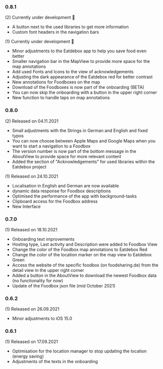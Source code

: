 <h3>0.8.1</h3>
<p>
    (2) Currently under development 🚧
    <ul>
        <li>A button next to the used libraries to get more information</li>
        <li>Custom font headers in the navigation bars</li>
    </ul>
    (1) Currently under development 🚧
    <ul>
        <li>Minor adjustments to the Eatdebox app to help you save food even better</li>
        <li>Smaller navigation bar in the MapView to provide more space for the map annotations</li>
        <li>Add used Fonts and Icons to the view of acknowledgements</li>
        <li>Adjusting the dark appearance of the Eatdebox red for better contrast</li>
        <li>New annotations for Foodboxes on the map</li>
        <li>Download of the Foodboxes is now part of the onboarding (BETA)</li>
        <li>You can now skip the onboarding with a button in the upper right corner</li>
        <li>New function to handle taps on map annotations</li>
    </ul>
</p>

<h3>0.8.0</h3>
<p>
	(2) Released on 04.11.2021
	<ul>
		<li>Small adjustments with the Strings in German and English and fixed typos</li>
		<li>You can now choose between Apple Maps and Google Maps when you want to start a navigation to a Foodbox</li>
		<li>The version number is now part of the bottom message in the AboutView to provide space for more relevant content</li>
		<li>Added the section of "Acknowledgements" for used libraries within the Eatdebox project</li>
	</ul>
	(1) Released on 24.10.2021
	<ul>
		<li>Localisation in English and German are now available</li>
		<li>dynamic data response for Foodbox descriptions</li>
		<li>Optimised the performance of the app with background-tasks</li>
		<li>Clipboard access for the Foodbox address</li>
		<li>New Interface</li>
	</ul>
</p>

<h3>0.7.0</h3>
<p>
	(1) Released on 18.10.2021
	<ul>
		<li>Onboarding text improvements</li>
		<li>Hosting type, Last activity and Description were added to Foodbox View</li>
		<li>Change the color of the Foodbox map annotations to Eatdebox Red</li>
		<li>Change the color of the location marker on the map view to Eatdebox Green</li>
		<li>Access the website of the specific foodbox (on foodsharing.de) from the detail view in the upper right corner</li>
		<li>Added a button in the AboutView to download the newest Foodbox data (no functionality for now)</li>
		<li>Update of the Foodbox json file (mid October 2021)</li>
	</ul>
</p>

<h3>0.6.2</h3>
<p>
	(1) Released on 26.09.2021
	<ul>
		<li>Minor adjustments to iOS 15.0</li>
	</ul>
</p>

<h3>0.6.1</h3>
<p>
	(1) Released on 17.09.2021
	<ul>
  		<li>Optimisation for the location manager to stop updating the location (energy saving)</li>
  		<li>Adjustments of the texts in the onboarding</li>
	</ul>
</p>
